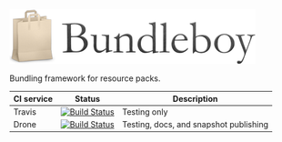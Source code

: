 <img src='bundleboy-title-96.png'></img>

Bundling framework for resource packs.

CI service         | Status | Description
-------------------|--------|------------
Travis             | [![Build Status](https://travis-ci.org/storm-enroute/bundleboy.svg)](https://travis-ci.org/storm-enroute/bundleboy) | Testing only
Drone              | [![Build Status](http://ci.storm-enroute.com:443/api/badges/storm-enroute/bundleboy/status.svg)](http://ci.storm-enroute.com:443/storm-enroute/bundleboy) | Testing, docs, and snapshot publishing
